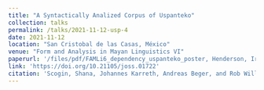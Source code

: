 ```yaml
---
title: "A Syntactically Analized Corpus of Uspanteko"
collection: talks
permalink: /talks/2021-11-12-usp-4
date: 2021-11-12
location: "San Cristobal de las Casas, México"
venue: "Form and Analysis in Mayan Linguistics VI"
paperurl: '/files/pdf/FAMLi6_dependency_uspanteko_poster, Henderson, Irizarry, Tyers.pdf'
link: 'https://doi.org/10.21105/joss.01722'
citation: 'Scogin, Shana, Johannes Karreth, Andreas Beger, and Rob Williams. 2019. &quot;BayesPostEst: An R Package to Generate Postestimation Quantities for Bayesian MCMC Estimation.&quot; <i>Journal of Open Source Software</i> 4(42): 1722. doi:10.21105/joss.01722'
---
```


<!-- Abstract: This paper examines predication in Scottish Gaelic by providing a unified syntactic and semantic analysis for copular constructions and identificational clefts in Scottish Gaelic. Specifically I examine the augmented and the substantive copular constructions and provide an analysis for the augmented copula in which the copula sits in an intermediate projection between T and C and interprets the augment as an expletive with vacuous semantic meaning. Furthermore I provide a syntactic analysis for the substantive copula and a semantic analysis in which the substantive verb existentially closes a state of being introduced by the *'na* preposition and its variants used for indefinite predicates. Lastly, I provide a syntactic analysis of the cleft by arguing that identificational clefts are expanded augmented copular constructions in which the spellout of the augment is determined by the focalized element inside the relative clause. -->
